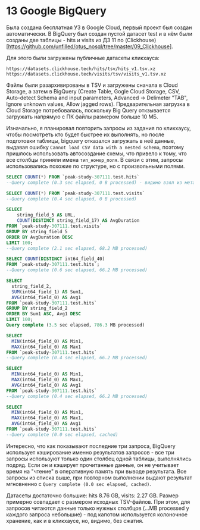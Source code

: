 # 13 Google BigQuery

Была создана бесплатная УЗ в Google Cloud, первый проект был создан автоматически. В BigQuery был создан пустой датасет test и в нём были созданы две таблицы - hits и visits из ДЗ 11 по (Clickhouse)[https://github.com/unfilled/otus_nosql/tree/master/09_Clickhouse].

Для этого были загружены публичные датасеты кликхауса:
```
https://datasets.clickhouse.tech/hits/tsv/hits_v1.tsv.xz
https://datasets.clickhouse.tech/visits/tsv/visits_v1.tsv.xz
```

Файлы были разархивированы в TSV и загружены сначала в Cloud Storage, а затем в BigQuery (Create Table, Gogle Cloud Storage, CSV, Auto-detect Schema and input parameters, Advanced -> Delimeter "TAB", Ignore unknown values, Allow jagged rows).
Предварительная загрузка в Cloud Storage потребовалась, поскольку Big Query откзывается загружать напрямую с ПК файлы размером больше 10 МБ.

Изначально, я планировал повторить запросы из задания по кликхаусу, чтобы посмотреть кто будет быстрее их выполнять, но после подготовки таблицы, bigquery отказался загружать в неё данные, выдавая ошибку `Cannot load CSV data with a nested schema`, поэтому пришлось использовать автосоздание схемы, что привело к тому, что все столбцы приняли имена `тип_номер_поля`.
В связи с этим, запросы использовались похожие по структуре, но с произвольными полями.

```sql
SELECT COUNT(*) FROM `peak-study-307111.test.hits`
--Query complete (0.3 sec elapsed, 0 B processed) - видимо взял из метаданных

SELECT COUNT(*) FROM `peak-study-307111.test.visits`
--Query complete (0.4 sec elapsed, 0 B processed)

SELECT
    string_field_5 AS URL,
    COUNT(DISTINCT string_field_17) AS AvgDuration
FROM `peak-study-307111.test.visits`
GROUP BY string_field_5
ORDER BY AvgDuration DESC
LIMIT 100;
--Query complete (2.1 sec elapsed, 68.2 MB processed)

SELECT COUNT(DISTINCT int64_field_40)
FROM `peak-study-307111.test.hits`;
--Query complete (0.6 sec elapsed, 66.2 MB processed)

SELECT
  string_field_2,
  SUM(int64_field_1) AS Sum1,
  AVG(int64_field_0) AS Avg1
FROM `peak-study-307111.test.hits`
GROUP BY string_field_2
ORDER BY Sum1 ASC, Avg1 DESC
LIMIT 100;
Query complete (3.5 sec elapsed, 786.3 MB processed)

SELECT
  MIN(int64_field_0) AS Min1,
  MAX(int64_field_0) AS Max1
FROM `peak-study-307111.test.hits`
--Query complete (0.4 sec elapsed, 66.2 MB processed)

SELECT
  MIN(int64_field_0) AS Min1,
  MAX(int64_field_0) AS Max1,
  AVG(int64_field_0) AS Avg1
FROM `peak-study-307111.test.hits`
--Query complete (0.4 sec elapsed, 66.2 MB processed)

SELECT
  MIN(int64_field_0) AS Min1,
  MAX(int64_field_0) AS Max1,
  AVG(int64_field_0) AS Avg1
FROM `peak-study-307111.test.hits`
--Query complete (0.0 sec elapsed, cached)
```

Интересно, что как показывают последние три запроса, BigQuery использует кэширование именно результатов запросов - все три запросы используют только один столбец одной таблицы, выполнялись подряд. Если он и кэширует прочитанные данные, он не учитывает время на "чтение" в оперативную память при выводе результата. Все запросы из списка выше, при повторном выполнении выдают результат мгновненно с `Query complete (0.0 sec elapsed, cached)`. 

Датасеты достаточно большие: hits 8.76 GB, visits: 2.27 GB. Размер примерно совпадает с размером исходных TSV-файлов. При этом, для запросов читаются данные только нужных столбцов (...MB processed у каждого запроса небольшие) - под капотом используется колоночное хранение, как и в кликхаусе, но, видимо, без сжатия.